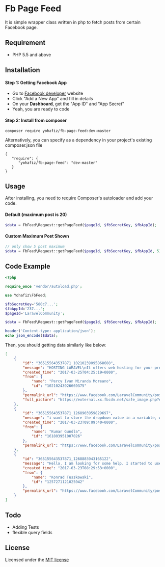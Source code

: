 # Fb Page Feed
It is simple wrapper class written in php to fetch posts from certain Facebook page.

## Requirement
- PHP 5.5 and above

## Installation

#### Step 1: Getting Facebook App
- Go to [Facebook developer](https://developers.facebook.com/apps/) website
- Click "Add a New App" and fill in details
- On your **Dashboard**, get the "App ID" and "App Secret"
- Yeah, you are ready to code

#### Step 2: Install from composer
```
composer require yohafiz/fb-page-feed:dev-master
```
Alternatively, you can specify as a dependency in your project's existing composer.json file
```
{
   "require": {
      "yohafiz/fb-page-feed": "dev-master"
   }
}
```

## Usage
After installing, you need to require Composer's autoloader and add your code.

#### Default (maximum post is 20)
```php
$data = FbFeed\Request::getPageFeed($pageId, $fbSecretKey, $fbAppId);
```

#### Custom Maximum Post Shown
```php
// only show 5 post maximum
$data = FbFeed\Request::getPageFeed($pageId, $fbSecretKey, $fbAppId, 5);
```



## Code Example
```php
<?php

require_once 'vendor/autoload.php';

use Yohafiz\FbFeed;

$fbSecretKey='580c7...';
$fbAppId='237...';
$pageId='LaravelCommunity';

$data = FbFeed\Request::getPageFeed($pageId, $fbSecretKey, $fbAppId);

header('Content-type: application/json');
echo json_encode($data);
```

Then, you should getting data similarly like below:
```json
[
    {
        "id": "365155643537871_10210239095868608",
        "message": "HOSTING LARAVEL\nIt offers web hosting for your projects in Laravel Framework all versions (4.x up to 5.4), we have support for PHP versions 5.3, 5.4, 5.5, 5.6, 7.0 and 7.1, up to 20 times faster thanks to the storage technology SSD.\n",
        "created_time": "2017-03-25T04:25:19+0000",
        "from": {
            "name": "Percy Ivan Miranda Moreano",
            "id": "10210243926669375"
        },
        "permalink_url": "https://www.facebook.com/LaravelCommunity/posts/10210239095868608",
        "full_picture": "https://external.xx.fbcdn.net/safe_image.php?d=AQD.."
    },
    {
        "id": "365155643537871_1268903959829697",
        "message": "i want to store the dropdown value in a variable, when selecting the value from dropdown list",
        "created_time": "2017-03-23T09:09:40+0000",
        "from": {
            "name": "Kumar Gundla",
            "id": "161803951007026"
        },
        "permalink_url": "https://www.facebook.com/LaravelCommunity/posts/1268903959829697"
    },
    {
        "id": "365155643537871_1268883043165122",
        "message": "Hello, I am looking for some help. I started to use Laravel and it is time to share it over my LAN. Struggling with it and need some advice if it is a virtualbox issue or more like vagrant setting on VM. thx",
        "created_time": "2017-03-23T08:29:53+0000",
        "from": {
            "name": "Konrad Tuszkowski",
            "id": "1257271121025042"
        },
        "permalink_url": "https://www.facebook.com/LaravelCommunity/posts/1268883043165122"
    }
]
```

## Todo
- Adding Tests
- flexible query fields

## License
Licensed under the [MIT license](http://opensource.org/licenses/MIT)

